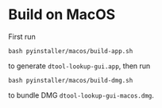 # Build on MacOS

First run

    bash pyinstaller/macos/build-app.sh

to generate `dtool-lookup-gui.app`, then run

    bash pyinstaller/macos/build-dmg.sh

to bundle DMG `dtool-lookup-gui-macos.dmg`.
